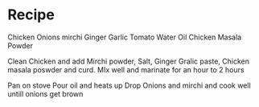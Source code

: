 # Recipe

Chicken
Onions
mirchi
Ginger
Garlic
Tomato
Water
Oil
Chicken Masala Powder


Clean Chicken and add Mirchi powder, Salt, Ginger Gralic paste, Chicken masala poswder and curd. MIx well and marinate for an hour to 2 hours


Pan on stove
Pour oil and heats up
Drop Onions and mirchi and cook well untill onions get brown
